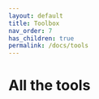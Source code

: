 ```yaml
---
layout: default
title: Toolbox
nav_order: 7
has_children: true
permalink: /docs/tools
---
```


# All the tools
